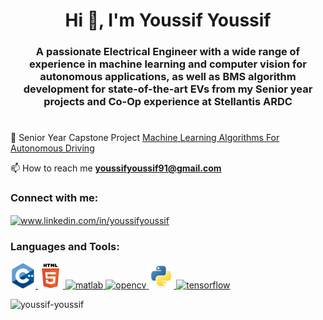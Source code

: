 <h1 align="center">Hi 👋, I'm Youssif Youssif</h1>
<h3 align="center">A passionate Electrical Engineer  with a wide range of experience in machine learning and computer vision for autonomous applications, as well as BMS algorithm development for state-of-the-art EVs from my Senior year projects and Co-Op experience at Stellantis ARDC</h3>
<!--img align="center" alt="Coding" width="400" src="https://i.pinimg.com/originals/4a/d7/13/4ad713b97bd81020827b7e32c40eb833.gif"-->



   <body>
      <h1></h1>
      <p>
       🔭 Senior Year Capstone Project <a href="https://github.com/Youssif-Youssif/Machine-Learning-Algorithms-For-Autonomous-Driving">Machine Learning Algorithms For Autonomous Driving</a> 
      </p>
   </body>
</html>

 📫 How to reach me **youssifyoussif91@gmail.com**

<h3 align="left">Connect with me:</h3>
<p align="left">
<a href="https://linkedin.com/in/www.linkedin.com/in/youssifyoussif" target="blank"><img align="center" src="https://raw.githubusercontent.com/rahuldkjain/github-profile-readme-generator/master/src/images/icons/Social/linked-in-alt.svg" alt="www.linkedin.com/in/youssifyoussif" height="30" width="40" /></a>
</p>

<h3 align="left">Languages and Tools:</h3>
<p align="left"> <a href="https://www.w3schools.com/cpp/" target="_blank" rel="noreferrer"> <img src="https://raw.githubusercontent.com/devicons/devicon/master/icons/cplusplus/cplusplus-original.svg" alt="cplusplus" width="40" height="40"/> </a> <a href="https://www.w3.org/html/" target="_blank" rel="noreferrer"> <img src="https://raw.githubusercontent.com/devicons/devicon/master/icons/html5/html5-original-wordmark.svg" alt="html5" width="40" height="40"/> </a> <a href="https://www.mathworks.com/" target="_blank" rel="noreferrer"> <img src="https://upload.wikimedia.org/wikipedia/commons/2/21/Matlab_Logo.png" alt="matlab" width="40" height="40"/> </a> <a href="https://opencv.org/" target="_blank" rel="noreferrer"> <img src="https://www.vectorlogo.zone/logos/opencv/opencv-icon.svg" alt="opencv" width="40" height="40"/> </a> <a href="https://www.python.org" target="_blank" rel="noreferrer"> <img src="https://raw.githubusercontent.com/devicons/devicon/master/icons/python/python-original.svg" alt="python" width="40" height="40"/> </a> <a href="https://www.tensorflow.org" target="_blank" rel="noreferrer"> <img src="https://www.vectorlogo.zone/logos/tensorflow/tensorflow-icon.svg" alt="tensorflow" width="40" height="40"/> </a> </p>

<p><img align="left" src="https://github-readme-stats.vercel.app/api/top-langs?username=youssif-youssif&show_icons=true&locale=en&layout=compact" alt="youssif-youssif" /></p>

<!--<p>&nbsp;<img align="center" src="https://github-readme-stats.vercel.app/api?username=youssif-youssif&show_icons=true&locale=en" alt="youssif-youssif" /></p>-->

<!--<p><img align="center" src="https://github-readme-streak-stats.herokuapp.com/?user=youssif-youssif&" alt="youssif-youssif" /></p>-->




